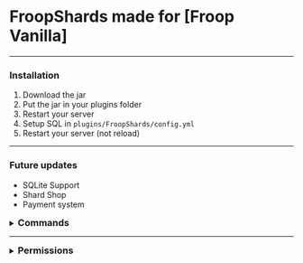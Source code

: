 # FroopShards made for [Froop Vanilla]

<hr>

### Installation
1. Download the jar
2. Put the jar in your plugins folder
3. Restart your server
4. Setup SQL in `plugins/FroopShards/config.yml`
5. Restart your server (not reload)

<hr>

### Future updates
- SQLite Support
- Shard Shop
- Payment system

<details>
    <summary><h3 style="display: inline;">Commands</h3></summary>

| Command                       | Action                      | Permission       |
|-------------------------------|:----------------------------|------------------|
| `/shard` `/shards`            | Display your shards         |                  |
| `/shards <player>`            | Display the target´s shards |                  |
| `/shards pay <player>`        | Pay shards to a target      |                  |
| `/shards shop`                | Open the shard shop         |                  |
| `/shards take <player>`       | Take the target´s shards    |froopshards.admin |
| `/shards set <player>`        | Set the target´s shards     |froopshards.admin |

</details>

<hr>

<details>
    <summary><h3 style="display: inline;">Permissions</h3></summary>

| Permissions      |                                                   |
|----------------  |:--------------------------------------------------|
| `default`        | 1 shards per min                                  |
| `homes.vip`      | 2 shards per min                                  |


</details>
